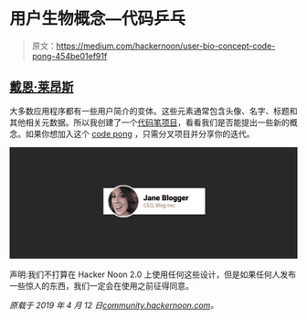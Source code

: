 # 用户生物概念—代码乒乓

> 原文：<https://medium.com/hackernoon/user-bio-concept-code-pong-454be01ef91f>

## [**戴恩·莱昂斯**](https://community.hackernoon.com/u/Dane)

大多数应用程序都有一些用户简介的变体。这些元素通常包含头像、名字、标题和其他相关元数据。所以我创建了一个[代码笔项目](https://codepen.io/DaneLyons/pen/xeLZRZ)，看看我们是否能提出一些新的概念。如果你想加入这个 [code pong](https://community.hackernoon.com/t/about-code-pong/1954) ，只需分叉项目并分享你的迭代。

![](img/b8a9ee7aaa76afa6b4bf511b62cb1c45.png)

声明:我们不打算在 Hacker Noon 2.0 上使用任何这些设计，但是如果任何人发布一些惊人的东西，我们一定会在使用之前征得同意。

*原载于 2019 年 4 月 12 日*[*community.hackernoon.com*](https://community.hackernoon.com/t/user-bio-concept-code-pong/1957)*。*